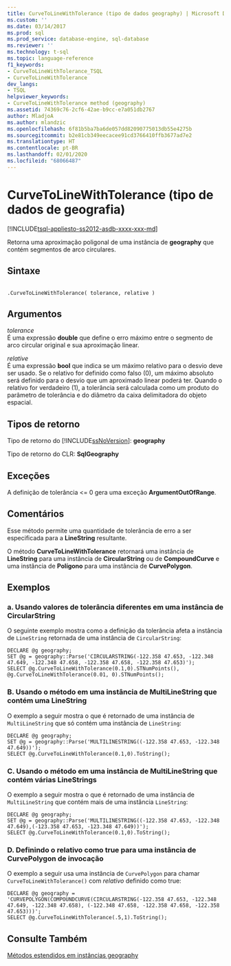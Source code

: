 ```yaml
---
title: CurveToLineWithTolerance (tipo de dados geography) | Microsoft Docs
ms.custom: ''
ms.date: 03/14/2017
ms.prod: sql
ms.prod_service: database-engine, sql-database
ms.reviewer: ''
ms.technology: t-sql
ms.topic: language-reference
f1_keywords:
- CurveToLineWithTolerance_TSQL
- CurveToLineWithTolerance
dev_langs:
- TSQL
helpviewer_keywords:
- CurveToLineWithTolerance method (geography)
ms.assetid: 74369c76-2cf6-42ae-b9cc-e7a051db2767
author: MladjoA
ms.author: mlandzic
ms.openlocfilehash: 6f81b5ba7ba6de057dd82090775013db55e4275b
ms.sourcegitcommit: b2e81cb349eecacee91cd3766410ffb3677ad7e2
ms.translationtype: HT
ms.contentlocale: pt-BR
ms.lasthandoff: 02/01/2020
ms.locfileid: "68066487"
---
```

# <a name="curvetolinewithtolerance-geography-data-type"></a>CurveToLineWithTolerance (tipo de dados de geografia)
[!INCLUDE[tsql-appliesto-ss2012-asdb-xxxx-xxx-md](../../includes/tsql-appliesto-ss2012-asdb-xxxx-xxx-md.md)]

Retorna uma aproximação poligonal de uma instância de **geography** que contém segmentos de arco circulares.  
  
## <a name="syntax"></a>Sintaxe  
  
```  
  
.CurveToLineWithTolerance( tolerance, relative )  
```  
  
## <a name="arguments"></a>Argumentos  
_tolerance_  
É uma expressão **double** que define o erro máximo entre o segmento de arco circular original e sua aproximação linear.  
  
_relative_  
É uma expressão **bool** que indica se um máximo relativo para o desvio deve ser usado. Se o relativo for definido como falso (0), um máximo absoluto será definido para o desvio que um aproximado linear poderá ter. Quando o relativo for verdadeiro (1), a tolerância será calculada como um produto do parâmetro de tolerância e do diâmetro da caixa delimitadora do objeto espacial.  
  
## <a name="return-types"></a>Tipos de retorno  
Tipo de retorno do [!INCLUDE[ssNoVersion](../../includes/ssnoversion-md.md)]: **geography**  
  
Tipo de retorno do CLR: **SqlGeography**  
  
## <a name="exceptions"></a>Exceções  
A definição de tolerância <= 0 gera uma exceção **ArgumentOutOfRange**.  
  
## <a name="remarks"></a>Comentários  
Esse método permite uma quantidade de tolerância de erro a ser especificada para a **LineString** resultante.  
  
O método **CurveToLineWithTolerance** retornará uma instância de **LineString** para uma instância de **CircularString** ou de **CompoundCurve** e uma instância de  **Polígono** para uma instância de **CurvePolygon**.  
  
## <a name="examples"></a>Exemplos  
  
### <a name="a-using-different-tolerance-values-on-a-circularstring-instance"></a>a. Usando valores de tolerância diferentes em uma instância de CircularString  
O seguinte exemplo mostra como a definição da tolerância afeta a instância de `LineString` retornada de uma instância de `CircularString`:  
  
```
DECLARE @g geography;  
SET @g = geography::Parse('CIRCULARSTRING(-122.358 47.653, -122.348 47.649, -122.348 47.658, -122.358 47.658, -122.358 47.653)');  
SELECT @g.CurveToLineWithTolerance(0.1,0).STNumPoints(), @g.CurveToLineWithTolerance(0.01, 0).STNumPoints();
```  
  
### <a name="b-using-the-method-on-a-multilinestring-instance-containing-one-linestring"></a>B. Usando o método em uma instância de MultiLineString que contém uma LineString  
O exemplo a seguir mostra o que é retornado de uma instância de `MultiLineString` que só contém uma instância de `LineString`:  
  
```
DECLARE @g geography;  
SET @g = geography::Parse('MULTILINESTRING((-122.358 47.653, -122.348 47.649))');  
SELECT @g.CurveToLineWithTolerance(0.1,0).ToString();
```  
  
### <a name="c-using-the-method-on-a-multilinestring-instance-containing-multiple-linestrings"></a>C. Usando o método em uma instância de MultiLineString que contém várias LineStrings  
O exemplo a seguir mostra o que é retornado de uma instância de `MultiLineString` que contém mais de uma instância `LineString`:  
  
```
DECLARE @g geography;  
SET @g = geography::Parse('MULTILINESTRING((-122.358 47.653, -122.348 47.649),(-123.358 47.653, -123.348 47.649))');  
SELECT @g.CurveToLineWithTolerance(0.1,0).ToString();
```  
  
### <a name="d-setting-relative-to-true-for-an-invoking-curvepolygon-instance"></a>D. Definindo o relativo como true para uma instância de CurvePolygon de invocação  
O exemplo a seguir usa uma instância de `CurvePolygon` para chamar `CurveToLineWithTolerance()` com *relativo* definido como true:  
  
```
DECLARE @g geography = 'CURVEPOLYGON(COMPOUNDCURVE(CIRCULARSTRING(-122.358 47.653, -122.348 47.649, -122.348 47.658), (-122.348 47.658, -122.358 47.658, -122.358 47.653)))';  
SELECT @g.CurveToLineWithTolerance(.5,1).ToString();
```  
  
## <a name="see-also"></a>Consulte Também  
[Métodos estendidos em instâncias geography](../../t-sql/spatial-geography/extended-methods-on-geography-instances.md)  
  
  

